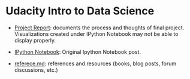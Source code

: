 Udacity Intro to Data Science
============
* [Project Report](https://github.com/LiChangNY/Udacity-Intro-to-Data-Science/blob/master/Project_Report.md): documents the process and thoughts of final project. Visualizations created under IPython Notebook may not be able to display properly.

* [IPython Notebook](http://nbviewer.ipython.org/gist/LiChangNY/5f05379896216994969d): Original Ipython Notebook post.

* [referece.md](https://github.com/LiChangNY/Udacity-Intro-to-Data-Science/blob/master/reference.md): references and resources (books, blog posts, forum discussions, etc.)


